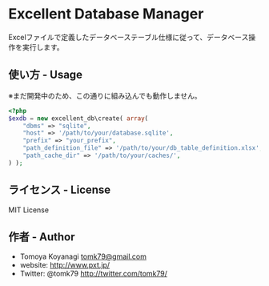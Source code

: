 # Excellent Database Manager

Excelファイルで定義したデータベーステーブル仕様に従って、データベース操作を実行します。

## 使い方 - Usage

※まだ開発中のため、この通りに組み込んでも動作しません。

```php
<?php
$exdb = new excellent_db\create( array(
	"dbms" => "sqlite",
	"host" => '/path/to/your/database.sqlite',
	"prefix" => "your_prefix",
	"path_definition_file" => '/path/to/your/db_table_definition.xlsx',
	"path_cache_dir" => '/path/to/your/caches/',
) );
```

## ライセンス - License

MIT License


## 作者 - Author

- Tomoya Koyanagi <tomk79@gmail.com>
- website: <http://www.pxt.jp/>
- Twitter: @tomk79 <http://twitter.com/tomk79/>
